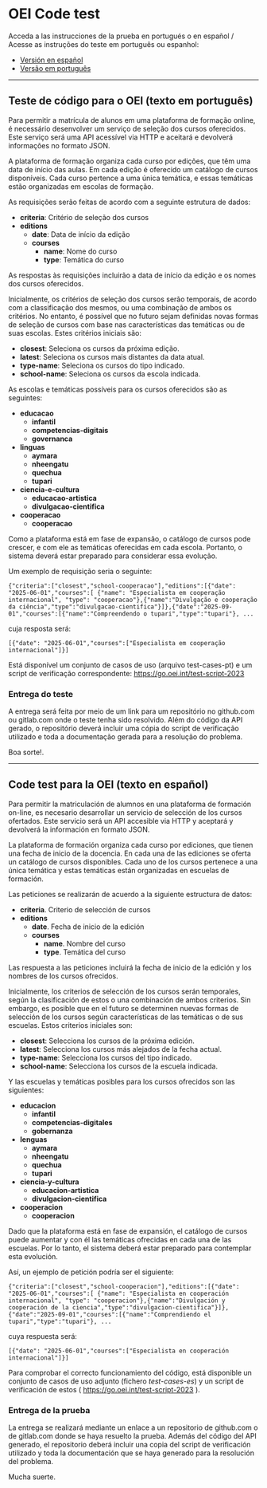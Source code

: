 # OEI Code test

Acceda a las instrucciones de la prueba en portugués o en español / Acesse as instruções do teste em português ou espanhol:

* [Versión en español](#es_version)
* [Versão em português](#pt_version)

---

<a id="pr_version"></a>
## Teste de código para o OEI (texto em português)

Para permitir a matrícula de alunos em uma plataforma de formação online, é necessário desenvolver um serviço de seleção dos cursos oferecidos. Este serviço será uma API acessível via HTTP e aceitará e devolverá informações no formato JSON.

A plataforma de formação organiza cada curso por edições, que têm uma data de início das aulas. Em cada edição é oferecido um catálogo de cursos disponíveis. Cada curso pertence a uma única temática, e essas temáticas estão organizadas em escolas de formação.

As requisições serão feitas de acordo com a seguinte estrutura de dados:

* **criteria**: Critério de seleção dos cursos 
* **editions**
  * **date**: Data de início da edição
  * **courses**
    * **name**: Nome do curso
    * **type**: Temática do curso

As respostas às requisições incluirão a data de início da edição e os nomes dos cursos oferecidos.

Inicialmente, os critérios de seleção dos cursos serão temporais, de acordo com a classificação dos mesmos, ou uma combinação de ambos os critérios. No entanto, é possível que no futuro sejam definidas novas formas de seleção de cursos com base nas características das temáticas ou de suas escolas. Estes critérios iniciais são:    

* **closest**: Seleciona os cursos da próxima edição.
* **latest**: Seleciona os cursos mais distantes da data atual.
* **type-name**: Seleciona os cursos do tipo indicado.
* **school-name**: Seleciona os cursos da escola indicada.

As escolas e temáticas possíveis para os cursos oferecidos são as seguintes:

* **educacao**
  * **infantil**
  * **competencias-digitais**
  * **governanca**
* **linguas**
  * **aymara**
  * **nheengatu**
  * **quechua**
  * **tupari**
* **ciencia-e-cultura**
  * **educacao-artistica**
  * **divulgacao-cientifica**
* **cooperacao**
  * **cooperacao**

Como a plataforma está em fase de expansão, o catálogo de cursos pode crescer, e com ele as temáticas oferecidas em cada escola. Portanto, o sistema deverá estar preparado para considerar essa evolução.

Um exemplo de requisição seria o seguinte:

    {"criteria":["closest","school-cooperacao"],"editions":[{"date": "2025-06-01","courses":[ {"name": "Especialista em cooperação internacional", "type": "cooperacao"},{"name":"Divulgação e cooperação da ciência","type":"divulgacao-cientifica"}]},{"date":"2025-09-01","courses":[{"name":"Compreendendo o tupari","type":"tupari"}, ... 

cuja resposta será:

    [{"date": "2025-06-01","courses":["Especialista em cooperação internacional"]}]

Está disponível um conjunto de casos de uso (arquivo test-cases-pt) e um script de verificação correspondente: https://go.oei.int/test-script-2023

### Entrega do teste

A entrega será feita por meio de um link para um repositório no github.com ou gitlab.com onde o teste tenha sido resolvido. Além do código da API gerado, o repositório deverá incluir uma cópia do script de verificação utilizado e toda a documentação gerada para a resolução do problema.

Boa sorte!.

---

<a id="es_version"></a>
## Code test para la OEI (texto en español)

Para permitir la matriculación de alumnos en una plataforma de formación on-line, es necesario desarrollar un servicio de selección de los cursos ofertados. Este servicio será un API accesible via HTTP y aceptará y devolverá la información en formato JSON.

La plataforma de formación organiza cada curso por ediciones, que tienen una fecha de inicio de la docencia. En cada una de las ediciones se oferta un catálogo de cursos disponibles. Cada uno de los cursos pertenece a una única temática y estas temáticas están organizadas en escuelas de formación.

Las peticiones se realizarán de acuerdo a la siguiente estructura de datos:

* **criteria**. Criterio de selección de cursos
* **editions**
  * **date**. Fecha de inicio de la edición
  * **courses**
    * **name**. Nombre del curso
    * **type**. Temática del curso
    
Las respuesta a las peticiones incluirá la fecha de inicio de la edición y los nombres de los cursos ofrecidos.

Inicialmente, los criterios de selección de los cursos serán temporales, según la clasificación de estos o una combinación de ambos criterios. Sin embargo, es posible que en el futuro se determinen nuevas formas de selección de los cursos según características de las temáticas o de sus escuelas. Estos criterios iniciales son:

* **closest**: Selecciona los cursos de la próxima edición.
* **latest**: Selecciona los cursos más alejados de la fecha actual.
* **type-name**: Selecciona los cursos del tipo indicado.
* **school-name**: Selecciona los cursos de la escuela indicada.

Y las escuelas y temáticas posibles para los cursos ofrecidos son las siguientes:

* **educacion**
  * **infantil**
  * **competencias-digitales**
  * **gobernanza**
* **lenguas**
  * **aymara**
  * **nheengatu**
  * **quechua**
  * **tupari**
* **ciencia-y-cultura**
  * **educacion-artistica**
  * **divulgacion-cientifica**
* **cooperacion**
  * **cooperacion**
  
Dado que la plataforma está en fase de expansión, el catálogo de cursos puede aumentar y con él las temáticas ofrecidas en cada una de las escuelas. Por lo tanto, el sistema deberá estar preparado para contemplar esta evolución.

Así, un ejemplo de petición podría ser el siguiente:

    {"criteria":["closest","school-cooperacion"],"editions":[{"date": "2025-06-01","courses":[ {"name": "Especialista en cooperación internacional", "type": "cooperacion"},{"name":"Divulgación y cooperación de la ciencia","type":"divulgacion-cientifica"}]},{"date":"2025-09-01","courses":[{"name":"Comprendiendo el tupari","type":"tupari"}, ... 

cuya respuesta será:

    [{"date": "2025-06-01","courses":["Especialista en cooperación internacional"]}]

Para comprobar el correcto funcionamiento del código, está disponible un conjunto de casos de uso adjunto (fichero *test-cases-es*) y un script de verificación de estos ( https://go.oei.int/test-script-2023 ).

### Entrega de la prueba

La entrega se realizará mediante un enlace a un repositorio de github.com o de gitlab.com donde se haya resuelto la prueba. Además del código del API generado, el repositorio deberá incluir una copia del script de verificación utilizado y toda la documentación que se haya generado para la resolución del problema.

Mucha suerte.

